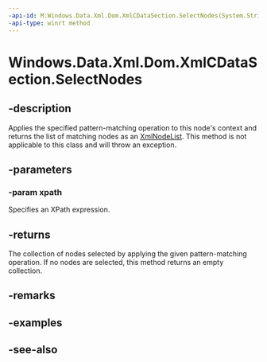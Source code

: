 ```yaml
---
-api-id: M:Windows.Data.Xml.Dom.XmlCDataSection.SelectNodes(System.String)
-api-type: winrt method
---
```


<!-- Method syntax
public Windows.Data.Xml.Dom.XmlNodeList SelectNodes(System.String xpath)
-->

# Windows.Data.Xml.Dom.XmlCDataSection.SelectNodes

## -description
Applies the specified pattern-matching operation to this node's context and returns the list of matching nodes as an [XmlNodeList](xmlnodelist.md). This method is not applicable to this class and will throw an exception.

## -parameters
### -param xpath
Specifies an XPath expression.

## -returns
The collection of nodes selected by applying the given pattern-matching operation. If no nodes are selected, this method returns an empty collection.

## -remarks

## -examples

## -see-also

